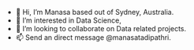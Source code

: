 - 👋 Hi, I’m Manasa based out of Sydney, Australia.
- 👀 I’m interested in Data Science,  
- 💞️ I’m looking to collaborate on Data related projects.
- 📫 Send an direct message @manasatadipathri.

<!---
manasatadipathri/manasatadipathri is a ✨ special ✨ repository because its `README.md` (this file) appears on your GitHub profile.
You can click the Preview link to take a look at your changes.
--->
